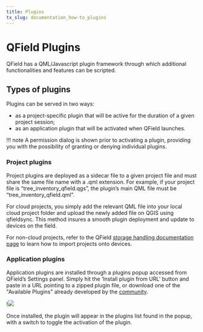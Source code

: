 ```yaml
---
title: Plugins
tx_slug: documentation_how-to_plugins
---
```


# QField Plugins

QField has a QML/Javascript plugin framework through which additional functionalities and
features can be scripted.

## Types of plugins

Plugins can be served in two ways:

- as a project-specific plugin that will be active for the duration of a given project session;
- as an application plugin that will be activated when QField launches.

!!! note
    A permission dialog is shown prior to activating a plugin, providing you with the possibility
    of granting or denying individual plugins.

### Project plugins

Project plugins are deployed as a sidecar file to a given project file and must share the same
file name with a .qml extension. For example, if your project file is “tree_inventory_qfield.qgs”,
the plugin’s main QML file must be “tree_inventory_qfield.qml”.

For cloud projects, you simply add the relevant QML file into your local cloud project folder
and upload the newly added file on QGIS using qfieldsync. This method insures a smooth plugin
deployment and update to devices on the field.

For non-cloud projects, refer to the QField [storage handling documentation page](../get-started/storage.md)
to learn how to import projects onto devices.

### Application plugins

Application plugins are installed through a plugins popup accessed from QField’s Settings panel.
Simply hit the ‘Install plugin from URL’ button and paste in a URL pointing to a zipped plugin file,
or download one of the "Available Plugins" already developed by the [community](../reference/plugins.md).

!![](../assets/images/application-plugins.png,400px)

Once installed, the plugin will appear in the plugins list found in the popup, with a switch
to toggle the activation of the plugin.
